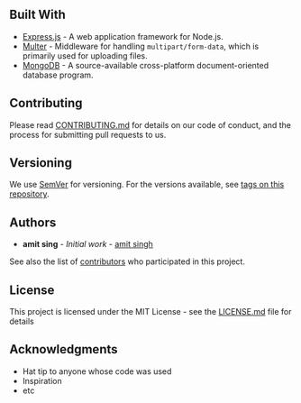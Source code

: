 
## Built With

* [Express.js](https://expressjs.com/) - A web application framework for Node.js.
* [Multer](https://github.com/expressjs/multer) - Middleware for handling `multipart/form-data`, which is primarily used for uploading files.
* [MongoDB](https://mongodb.com/) - A source-available cross-platform document-oriented database program.

## Contributing

Please read [CONTRIBUTING.md](https://gist.github.com/PurpleBooth/b24679402957c63ec426) for details on our code of conduct, and the process for submitting pull requests to us.

## Versioning

We use [SemVer](http://semver.org/) for versioning. For the versions available, see [tags on this repository](https://github.com/your-username/my-project/tags).

## Authors

* **amit sing** - *Initial work* - [amit singh](https://github.com/amit6742)

See also the list of [contributors](https://github.com/amit6742/my-project/contributors) who participated in this project.

## License

This project is licensed under the MIT License - see the [LICENSE.md](https://github.com/amit6742/my-project/LICENSE.md) file for details

## Acknowledgments

* Hat tip to anyone whose code was used
* Inspiration
* etc
